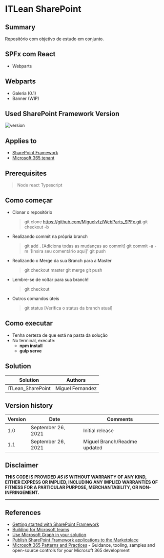 # ITLean SharePoint

## Summary

Repositório com objetivo de estudo em conjunto.

## SPFx com React
- Webparts

## Webparts
- Galeria (0.1)
- Banner (WIP)

## Used SharePoint Framework Version

![version](https://img.shields.io/badge/version-1.13-green.svg)

## Applies to

- [SharePoint Framework](https://aka.ms/spfx)
- [Microsoft 365 tenant](https://docs.microsoft.com/en-us/sharepoint/dev/spfx/set-up-your-developer-tenant)

## Prerequisites

> Node
> react
> Typescript

## Como começar

- Clonar o repositório
  > git clone https://github.com/Miguelvfz/WebParts_SPFx.git
  > git checkout -b <sua-branch-aqui>

- Realizando commit na própria branch
  > git add . [Adiciona todas as mudanças ao commit]
  > git commit -a -m '[Insira seu comentário aqui]'
  > git push

- Realizando o Merge da sua Branch para a Master
  > git checkout master
  > git merge <sua-branch-aqui>
  > git push

- Lembre-se de voltar para sua branch!
  > git checkout <sua-branch-aqui>

- Outros comandos úteis
  > git status [Verifica o status da branch atual]

## Como executar

- Tenha certeza de que está na pasta da solução
- No terminal, execute:
  - **npm install**
  - **gulp serve**

## Solution

| Solution          | Authors          |
| ----------------- | ---------------- |
| ITLean_SharePoint | Miguel Fernandez |

## Version history

| Version | Date               | Comments                       |
| ------- | ------------------ | ------------------------------ |
| 1.0     | September 26, 2021 | Initial release                |
| 1.1     | September 26, 2021 | Miguel Branch/Readme updated   |

## Disclaimer

**THIS CODE IS PROVIDED _AS IS_ WITHOUT WARRANTY OF ANY KIND, EITHER EXPRESS OR IMPLIED, INCLUDING ANY IMPLIED WARRANTIES OF FITNESS FOR A PARTICULAR PURPOSE, MERCHANTABILITY, OR NON-INFRINGEMENT.**

---

## References

- [Getting started with SharePoint Framework](https://docs.microsoft.com/en-us/sharepoint/dev/spfx/set-up-your-developer-tenant)
- [Building for Microsoft teams](https://docs.microsoft.com/en-us/sharepoint/dev/spfx/build-for-teams-overview)
- [Use Microsoft Graph in your solution](https://docs.microsoft.com/en-us/sharepoint/dev/spfx/web-parts/get-started/using-microsoft-graph-apis)
- [Publish SharePoint Framework applications to the Marketplace](https://docs.microsoft.com/en-us/sharepoint/dev/spfx/publish-to-marketplace-overview)
- [Microsoft 365 Patterns and Practices](https://aka.ms/m365pnp) - Guidance, tooling, samples and open-source controls for your Microsoft 365 development
